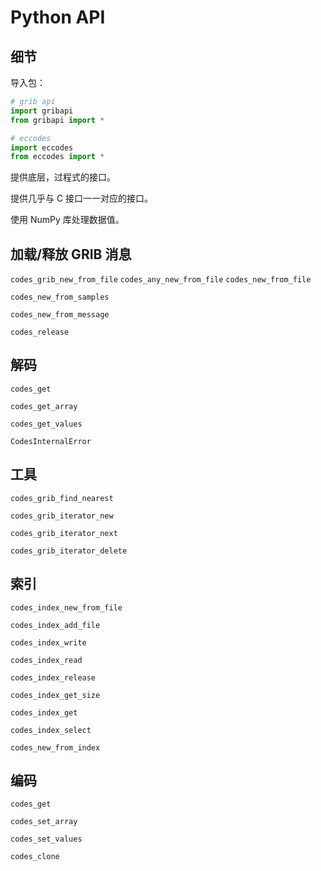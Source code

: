 #  Python API

## 细节

导入包：

```py
# grib api
import gribapi
from gribapi import *

# eccodes
import eccodes
from eccodes import *
```

提供底层，过程式的接口。

提供几乎与 C 接口一一对应的接口。

使用 NumPy 库处理数据值。

## 加载/释放 GRIB 消息

`codes_grib_new_from_file`
`codes_any_new_from_file`
`codes_new_from_file`

`codes_new_from_samples`

`codes_new_from_message`

`codes_release`

## 解码

`codes_get`

`codes_get_array`

`codes_get_values`

`CodesInternalError`

## 工具

`codes_grib_find_nearest`

`codes_grib_iterator_new`

`codes_grib_iterator_next`

`codes_grib_iterator_delete`


## 索引

`codes_index_new_from_file`

`codes_index_add_file`

`codes_index_write`

`codes_index_read`

`codes_index_release`

`codes_index_get_size`

`codes_index_get`

`codes_index_select`

`codes_new_from_index`

## 编码

`codes_get`

`codes_set_array`

`codes_set_values`

`codes_clone`
